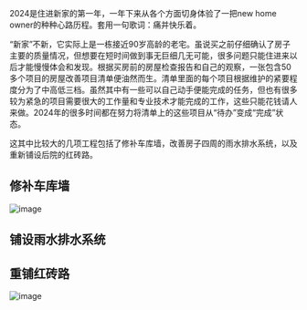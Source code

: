 2024是住进新家的第一年，一年下来从各个方面切身体验了一把new home owner的种种心路历程。套用一句歌词：痛并快乐着。

“新家”不新，它实际上是一栋接近90岁高龄的老宅。虽说买之前仔细确认了房子主要的质量情况，但想要在短时间做到事无巨细几无可能，很多问题只能住进来以后才能慢慢体会和发现。根据买房前的房屋检查报告和自己的观察，一张包含50多个项目的房屋改善项目清单便油然而生。清单里面的每个项目根据维护的紧要程度分为了中高低三档。虽然其中有一些可以自己动手便能完成的任务，但也有很多较为紧急的项目需要很大的工作量和专业技术才能完成的工作，这些只能花钱请人来做。2024年的很多时间都在努力将清单上的这些项目从“待办”变成“完成”状态。

这其中比较大的几项工程包括了修补车库墙，改善房子四周的雨水排水系统，以及重新铺设后院的红砖路。

## 修补车库墙

![image](https://github.com/user-attachments/assets/2dd14494-5055-4859-b327-322b388eaa84)

## 铺设雨水排水系统


## 重铺红砖路
![image](https://github.com/user-attachments/assets/d9267520-596c-443f-a60e-e20142a61dbd)